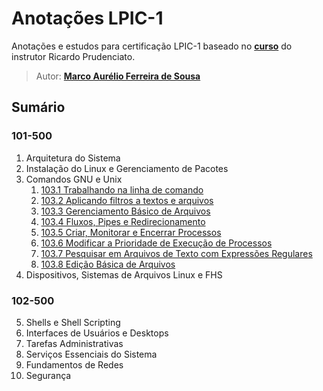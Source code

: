 # Anotações LPIC-1

Anotações e estudos para certificação LPIC-1 baseado no **[curso](https://www.udemy.com/course/curso-online-certificacao-linux-lpic1-comptia/)** do instrutor Ricardo Prudenciato.

> Autor: **[Marco Aurélio Ferreira de Sousa](https://github.com/maureliofs)**

## Sumário

### 101-500

1. Arquitetura do Sistema
2. Instalação do Linux e Gerenciamento de Pacotes
3. Comandos GNU e Unix
   1. [103.1 Trabalhando na linha de comando](capitulos/103_1.md)
   2. [103.2 Aplicando filtros a textos e arquivos](capitulos/103_2.md)
   3. [103.3 Gerenciamento Básico de Arquivos](capitulos/103_3.md)
   4. [103.4 Fluxos, Pipes e Redirecionamento](capitulos/103_4.md)
   5. [103.5 Criar, Monitorar e Encerrar Processos](capitulos/103_5.md)
   6. [103.6 Modificar a Prioridade de Execução de Processos](capitulos/103_6.md)
   7. [103.7 Pesquisar em Arquivos de Texto com Expressões Regulares](capitulos/103_7.md)
   8. [103.8 Edição Básica de Arquivos](capitulos/103_8.md)
4. Dispositivos, Sistemas de Arquivos Linux e FHS

### 102-500

5. Shells e Shell Scripting
6. Interfaces de Usuários e Desktops
7. Tarefas Administrativas
8. Serviços Essenciais do Sistema
9. Fundamentos de Redes
10. Segurança
